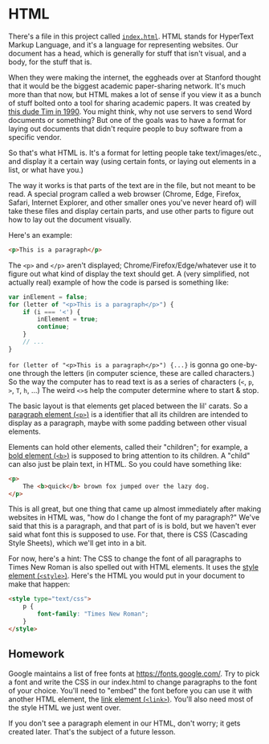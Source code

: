 # HTML

There's a file in this project called [`index.html`](./src/index.html).  HTML stands for HyperText Markup Language, and it's a language for representing websites.  Our document has a head, which is generally for stuff that isn't visual, and a body, for the stuff that is.

When they were making the internet, the eggheads over at Stanford thought that it would be the biggest academic paper-sharing network.  It's much more than that now, but HTML makes a lot of sense if you view it as a bunch of stuff bolted onto a tool for sharing academic papers.  It was created by [this dude Tim in 1990](https://en.wikipedia.org/wiki/HTML#Development).  You might think, why not use servers to send Word documents or something?  But one of the goals was to have a format for laying out documents that didn't require people to buy software from a specific vendor.

So that's what HTML is.  It's a format for letting people take text/images/etc., and display it a certain way (using certain fonts, or laying out elements in a list, or what have you.)

The way it works is that parts of the text are in the file, but not meant to be read.  A special program called a web browser (Chrome, Edge, Firefox, Safari, Internet Explorer, and other smaller ones you've never heard of) will take these files and display certain parts, and use other parts to figure out how to lay out the document visually.

Here's an example:

```html
<p>This is a paragraph</p>
```

The `<p>` and `</p>` aren't displayed; Chrome/Firefox/Edge/whatever use it to figure out what kind of display the text should get.  A (very simplified, not actually real) example of how the code is parsed is something like:

```javascript
var inElement = false;
for (letter of "<p>This is a paragraph</p>") {
    if (i === '<') {
        inElement = true;
        continue;
    }
    // ...
}
```

`for (letter of "<p>This is a paragraph</p>") {...}` is gonna go one-by-one through the letters (in computer science, these are called characters.)  So the way the computer has to read text is as a series of characters (`<`, `p`, `>`, `T`, `h`, ...)  The weird `<>`s help the computer determine where to start & stop.

The basic layout is that elements get placed between the lil' carats.  So a [paragraph element (`<p>`)](https://developer.mozilla.org/en-US/docs/Web/HTML/Element/p) is a identifier that all its children are intended to display as a paragraph, maybe with some padding between other visual elements.

Elements can hold other elements, called their "children"; for example, a [bold element (`<b>`)](https://developer.mozilla.org/en-US/docs/Web/HTML/Element/b) is supposed to bring attention to its children.  A "child" can also just be plain text, in HTML.  So you could have something like:

```html
<p>
    The <b>quick</b> brown fox jumped over the lazy dog.
</p>
```

This is all great, but one thing that came up almost immediately after making websites in HTML was, "how do I change the font of my paragraph?"  We've said that this is a paragraph, and that part of is is bold, but we haven't ever said what font this is supposed to use.  For that, there is CSS (Cascading Style Sheets), which we'll get into in a bit.

For now, here's a hint:  The CSS to change the font of all paragraphs to Times New Roman is also spelled out with HTML elements.  It uses the [style element (`<style>`)](https://developer.mozilla.org/en-US/docs/Web/HTML/Element/style).  Here's the HTML you would put in your document to make that happen:

```html
<style type="text/css">
    p {
        font-family: "Times New Roman";
    }
</style>
```

## Homework

Google maintains a list of free fonts at https://fonts.google.com/.  Try to pick a font and write the CSS in our index.html to change paragraphs to the font of your choice.  You'll need to "embed" the font before you can use it with another HTML element, the [link element (`<link>`)](https://developer.mozilla.org/en-US/docs/Web/HTML/Element/link).  You'll also need most of the style HTML we just went over.

If you don't see a paragraph element in our HTML, don't worry; it gets created later.  That's the subject of a future lesson.